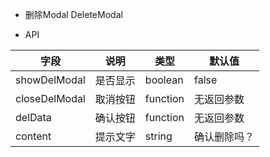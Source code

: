 - 删除Modal  DeleteModal

- API

|字段                    |说明                          |类型              |默认值     
|---------------------- |------------------------------|------------------|--------------
| showDelModal          | 是否显示                      |boolean            |false
| closeDelModal         | 取消按钮                      |function           |无返回参数
| delData               | 确认按钮                      |function           |无返回参数
| content               | 提示文字                      |string             |确认删除吗？
